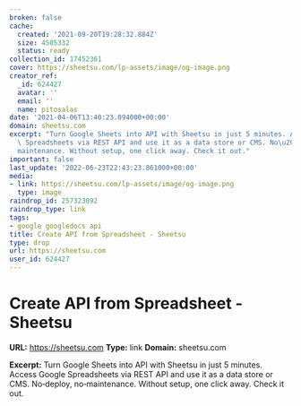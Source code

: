 ```yaml
---
broken: false
cache:
  created: '2021-09-20T19:28:32.884Z'
  size: 4505332
  status: ready
collection_id: 17452361
cover: https://sheetsu.com/lp-assets/image/og-image.png
creator_ref:
  _id: 624427
  avatar: ''
  email: ''
  name: pitosalas
date: '2021-04-06T13:40:23.094000+00:00'
domain: sheetsu.com
excerpt: "Turn Google Sheets into API with Sheetsu in just 5 minutes. Access Google\
  \ Spreadsheets via REST API and use it as a data store or CMS. No\u2011deploy, no\u2011\
  maintenance. Without setup, one click away. Check it out."
important: false
last_update: '2022-06-23T22:43:23.861000+00:00'
media:
- link: https://sheetsu.com/lp-assets/image/og-image.png
  type: image
raindrop_id: 257323092
raindrop_type: link
tags:
- google googledocs api
title: Create API from Spreadsheet - Sheetsu
type: drop
url: https://sheetsu.com
user_id: 624427
---
```


# Create API from Spreadsheet - Sheetsu

**URL:** https://sheetsu.com
**Type:** link
**Domain:** sheetsu.com

**Excerpt:** Turn Google Sheets into API with Sheetsu in just 5 minutes. Access Google Spreadsheets via REST API and use it as a data store or CMS. No‑deploy, no‑maintenance. Without setup, one click away. Check it out.
